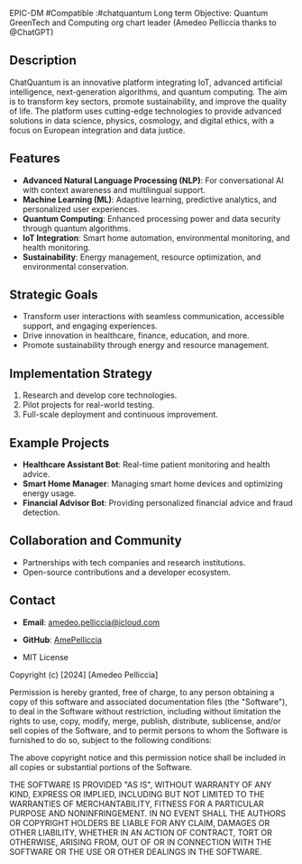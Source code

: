 EPIC-DM #Compatible
:#chatquantum
Long term Objective: Quantum GreenTech and Computing org chart leader (Amedeo Pelliccia thanks to @ChatGPT)
## Description
ChatQuantum is an innovative platform integrating IoT, advanced artificial intelligence, next-generation algorithms, and quantum computing. The aim is to transform key sectors, promote sustainability, and improve the quality of life. The platform uses cutting-edge technologies to provide advanced solutions in data science, physics, cosmology, and digital ethics, with a focus on European integration and data justice.

## Features
- **Advanced Natural Language Processing (NLP)**: For conversational AI with context awareness and multilingual support.
- **Machine Learning (ML)**: Adaptive learning, predictive analytics, and personalized user experiences.
- **Quantum Computing**: Enhanced processing power and data security through quantum algorithms.
- **IoT Integration**: Smart home automation, environmental monitoring, and health monitoring.
- **Sustainability**: Energy management, resource optimization, and environmental conservation.

## Strategic Goals
- Transform user interactions with seamless communication, accessible support, and engaging experiences.
- Drive innovation in healthcare, finance, education, and more.
- Promote sustainability through energy and resource management.

## Implementation Strategy
1. Research and develop core technologies.
2. Pilot projects for real-world testing.
3. Full-scale deployment and continuous improvement.

## Example Projects
- **Healthcare Assistant Bot**: Real-time patient monitoring and health advice.
- **Smart Home Manager**: Managing smart home devices and optimizing energy usage.
- **Financial Advisor Bot**: Providing personalized financial advice and fraud detection.

## Collaboration and Community
- Partnerships with tech companies and research institutions.
- Open-source contributions and a developer ecosystem.

## Contact
- **Email**: amedeo.pelliccia@icloud.com
- **GitHub**: [AmePelliccia](https://github.com/AmePelliccia)

- MIT License

Copyright (c) [2024] [Amedeo Pelliccia]

Permission is hereby granted, free of charge, to any person obtaining a copy
of this software and associated documentation files (the "Software"), to deal
in the Software without restriction, including without limitation the rights
to use, copy, modify, merge, publish, distribute, sublicense, and/or sell
copies of the Software, and to permit persons to whom the Software is
furnished to do so, subject to the following conditions:

The above copyright notice and this permission notice shall be included in all
copies or substantial portions of the Software.

THE SOFTWARE IS PROVIDED "AS IS", WITHOUT WARRANTY OF ANY KIND, EXPRESS OR
IMPLIED, INCLUDING BUT NOT LIMITED TO THE WARRANTIES OF MERCHANTABILITY,
FITNESS FOR A PARTICULAR PURPOSE AND NONINFRINGEMENT. IN NO EVENT SHALL THE
AUTHORS OR COPYRIGHT HOLDERS BE LIABLE FOR ANY CLAIM, DAMAGES OR OTHER
LIABILITY, WHETHER IN AN ACTION OF CONTRACT, TORT OR OTHERWISE, ARISING FROM,
OUT OF OR IN CONNECTION WITH THE SOFTWARE OR THE USE OR OTHER DEALINGS IN THE
SOFTWARE.
